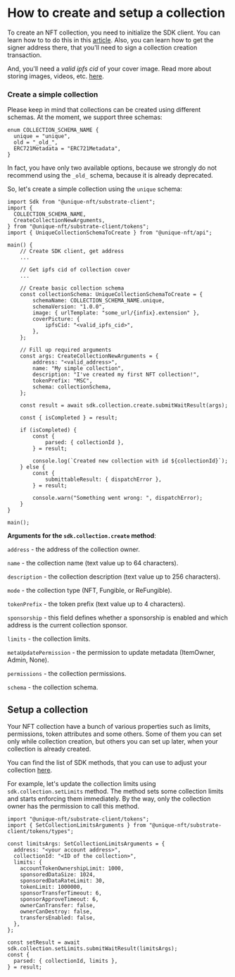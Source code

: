 # How to create and setup a collection

To create an NFT collection, you need to initialize the SDK client. You can learn how to to do this in this [article](../sdk/installation.md). Also, you can learn how to get the signer address there, that you'll need to sign a collection creation transaction.

And, you'll need a _valid ipfs cid_ of your cover image. Read more about storing images, videos, etc. [here](./store-files.md).

### Create a simple collection

Please keep in mind that collections can be created using different schemas. At the moment, we support three schemas:

```typescript:no-line-numbers
enum COLLECTION_SCHEMA_NAME {
  unique = "unique",
  old = "_old_",
  ERC721Metadata = "ERC721Metadata",
}
```

In fact, you have only two available options, because we strongly do not recommend using the `_old_` schema, because it is already deprecated.

So, let's create a simple collection using the `unique` schema:

```typescript:no-line-numbers
import Sdk from "@unique-nft/substrate-client";
import {
  COLLECTION_SCHEMA_NAME,
  CreateCollectionNewArguments,
} from "@unique-nft/substrate-client/tokens";
import { UniqueCollectionSchemaToCreate } from "@unique-nft/api";

main() {
    // Create SDK client, get address
    ...

    // Get ipfs cid of collection cover
    ...

    // Create basic collection schema
    const collectionSchema: UniqueCollectionSchemaToCreate = {
        schemaName: COLLECTION_SCHEMA_NAME.unique,
        schemaVersion: "1.0.0",
        image: { urlTemplate: "some_url/{infix}.extension" },
        coverPicture: {
            ipfsCid: "<valid_ipfs_cid>",
        },
    };

    // Fill up required arguments
    const args: CreateCollectionNewArguments = {
        address: "<valid_address>",
        name: "My simple collection",
        description: "I've created my first NFT collection!",
        tokenPrefix: "MSC",
        schema: collectionSchema,
    };

    const result = await sdk.collection.create.submitWaitResult(args);

    const { isCompleted } = result;

    if (isCompleted) {
        const {
            parsed: { collectionId },
        } = result;

        console.log(`Created new collection with id ${collectionId}`);
    } else {
        const {
            submittableResult: { dispatchError },
        } = result;

        console.warn("Something went wrong: ", dispatchError);
    }
}

main();

```

**Arguments for the `sdk.collection.create` method**:

`address` - the address of the collection owner.

`name` - the collection name (text value up to 64 characters).

`description` - the collection description (text value up to 256 characters).

`mode` - the collection type (NFT, Fungible, or ReFungible).

`tokenPrefix` - the token prefix (text value up to 4 characters).

`sponsorship` - this field defines whether a sponsorship is enabled and which address is the current collection sponsor.

`limits` - the collection limits.

`metaUpdatePermission` - the permission to update metadata (ItemOwner, Admin, None).

`permissions` - the collection permissions.

`schema` - the collection schema.

## Setup a collection

Your NFT collection have a bunch of various properties such as limits, permissions, token attributes and some others. Some of them you can set only while collection creation, but others you can set up later, when your collection is already created.

<!---
_#### todo: А это так? Например атрибуты токенов же можно задать только в момент создания? Может указать конкретный список свойств с указанием что можно перезадать, что нельзя? Где взять этот список?_
_#### todo: 
-->

You can find the list of SDK methods, that you can use to adjust your collection [here](../sdk/methods.md#collection).

For example, let's update the collection limits using `sdk.collection.setLimits` method. The method sets some collection limits and starts enforcing them immediately. By the way, only the collection owner has the permission to call this method.

```typescript:no-line-numbers
import "@unique-nft/substrate-client/tokens";
import { SetCollectionLimitsArguments } from "@unique-nft/substrate-client/tokens/types";

const limitsArgs: SetCollectionLimitsArguments = {
  address: "<your account address>",
  collectionId: "<ID of the collection>",
  limits: {
    accountTokenOwnershipLimit: 1000,
    sponsoredDataSize: 1024,
    sponsoredDataRateLimit: 30,
    tokenLimit: 1000000,
    sponsorTransferTimeout: 6,
    sponsorApproveTimeout: 6,
    ownerCanTransfer: false,
    ownerCanDestroy: false,
    transfersEnabled: false,
  },
};

const setResult = await sdk.collection.setLimits.submitWaitResult(limitsArgs);
const {
  parsed: { collectionId, limits },
} = result;
```
